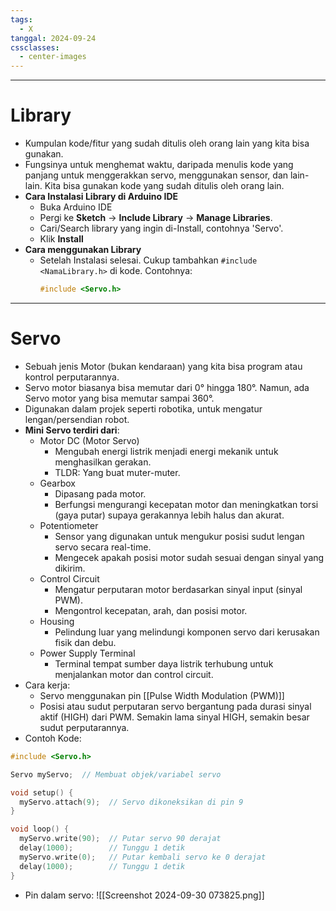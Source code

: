 ```yaml
---
tags:
  - X
tanggal: 2024-09-24
cssclasses:
  - center-images
---
```

___
# Library
- Kumpulan kode/fitur yang sudah ditulis oleh orang lain yang kita bisa gunakan.
- Fungsinya untuk menghemat waktu, daripada menulis kode yang panjang untuk menggerakkan servo, menggunakan sensor, dan lain-lain. Kita bisa gunakan kode yang sudah ditulis oleh orang lain.
- **Cara Instalasi Library di Arduino IDE**
	- Buka Arduino IDE
	- Pergi ke **Sketch** → **Include Library** → **Manage Libraries**.
	- Cari/Search library yang ingin di-Install, contohnya 'Servo'.
	- Klik **Install**
- **Cara menggunakan Library**
	- Setelah Instalasi selesai. Cukup tambahkan `#include <NamaLibrary.h>` di kode. Contohnya:
		```c
		#include <Servo.h>
		```
___
# Servo
- Sebuah jenis Motor (bukan kendaraan) yang kita bisa program atau kontrol perputarannya.
- Servo motor biasanya bisa memutar dari 0° hingga 180°. Namun, ada Servo motor yang bisa memutar sampai 360°.
- Digunakan dalam projek seperti robotika, untuk mengatur lengan/persendian robot.
- **Mini Servo terdiri dari**:
	- Motor DC (Motor Servo)
	   - Mengubah energi listrik menjadi energi mekanik untuk menghasilkan gerakan.
	   - TLDR: Yang buat muter-muter.
	- Gearbox
	   - Dipasang pada motor.  
	   - Berfungsi mengurangi kecepatan motor dan meningkatkan torsi (gaya putar) supaya gerakannya lebih halus dan akurat.
	- Potentiometer  
	   - Sensor yang digunakan untuk mengukur posisi sudut lengan servo secara real-time.
	   - Mengecek apakah posisi motor sudah sesuai dengan sinyal yang dikirim.
	- Control Circuit  
	   - Mengatur perputaran motor berdasarkan sinyal input (sinyal PWM).  
	   - Mengontrol kecepatan, arah, dan posisi motor.
	- Housing  
	   - Pelindung luar yang melindungi komponen servo dari kerusakan fisik dan debu.  
	- Power Supply Terminal  
	   - Terminal tempat sumber daya listrik terhubung untuk menjalankan motor dan control circuit.
- Cara kerja:
	- Servo menggunakan pin [[Pulse Width Modulation (PWM)]]
	- Posisi atau sudut perputaran servo bergantung pada durasi sinyal aktif (HIGH) dari PWM. Semakin lama sinyal HIGH, semakin besar sudut perputarannya.
- Contoh Kode:
```c
#include <Servo.h>

Servo myServo;  // Membuat objek/variabel servo

void setup() {
  myServo.attach(9);  // Servo dikoneksikan di pin 9
}

void loop() {
  myServo.write(90);  // Putar servo 90 derajat
  delay(1000);        // Tunggu 1 detik
  myServo.write(0);   // Putar kembali servo ke 0 derajat
  delay(1000);        // Tunggu 1 detik
}
```
- Pin dalam servo:
![[Screenshot 2024-09-30 073825.png]]